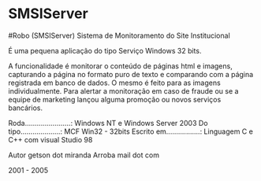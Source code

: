 # SMSIServer
#Robo (SMSIServer)  Sistema de Monitoramento do Site Institucional

É uma pequena aplicação do tipo Serviço Windows 32 bits.

A funcionalidade é monitorar o conteúdo de páginas html e imagens,
capturando a página no formato puro de texto e comparando com a
página registrada em banco de dados. O mesmo é feito para as imagens
individualmente. Para alertar a monitoração em caso de fraude ou
se a equipe de marketing lançou alguma promoção ou novos serviços
bancários.

Roda.......................: Windows NT e Windows Server 2003 
Do tipo....................: MCF Win32 - 32bits 
Escrito em.................: Linguagem C e C++ com visual Studio 98

Autor getson dot miranda Arroba mail dot com

2001 - 2005
